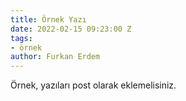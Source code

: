 ```yaml
---
title: Örnek Yazı
date: 2022-02-15 09:23:00 Z
tags:
- örnek
author: Furkan Erdem
---
```


Örnek, yazıları post olarak eklemelisiniz.